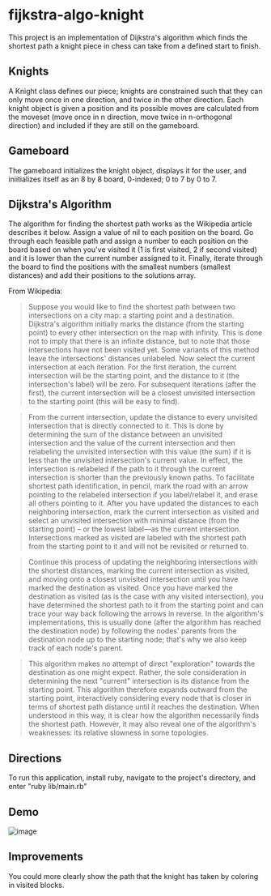 # fijkstra-algo-knight
This project is an implementation of Dijkstra's algorithm which finds the shortest path a knight piece in chess can take from a defined start to finish.

## Knights
A Knight class defines our piece; knights are constrained such that they can only move once in one direction, and twice in the other direction. Each knight object is given a position and its possible moves are calculated from the moveset (move once in n direction, move twice in n-orthogonal direction) and included if they are still on the gameboard.

## Gameboard
The gameboard initializes the knight object, displays it for the user, and iniitializes itself as an 8 by 8 board, 0-indexed; 0 to 7 by 0 to 7.

## Dijkstra's Algorithm
The algorithm for finding the shortest path works as the Wikipedia article describes it below. Assign a value of nil to each position on the board. Go through each feasible path and assign a number to each position on the board based on when you've visited it (1 is first visited, 2 if second visited) and it is lower than the current number assigned to it. Finally, iterate through the board to find the positions with the smallest numbers (smallest distances) and add their positions to the solutions array.

From Wikipedia:
> Suppose you would like to find the shortest path between two intersections on a city map: a starting point and a destination. Dijkstra's algorithm initially marks the distance (from the starting point) to every other intersection on the map with infinity. This is done not to imply that there is an infinite distance, but to note that those intersections have not been visited yet. Some variants of this method leave the intersections' distances unlabeled. Now select the current intersection at each iteration. For the first iteration, the current intersection will be the starting point, and the distance to it (the intersection's label) will be zero. For subsequent iterations (after the first), the current intersection will be a closest unvisited intersection to the starting point (this will be easy to find).

> From the current intersection, update the distance to every unvisited intersection that is directly connected to it. This is done by determining the sum of the distance between an unvisited intersection and the value of the current intersection and then relabeling the unvisited intersection with this value (the sum) if it is less than the unvisited intersection's current value. In effect, the intersection is relabeled if the path to it through the current intersection is shorter than the previously known paths. To facilitate shortest path identification, in pencil, mark the road with an arrow pointing to the relabeled intersection if you label/relabel it, and erase all others pointing to it. After you have updated the distances to each neighboring intersection, mark the current intersection as visited and select an unvisited intersection with minimal distance (from the starting point) – or the lowest label—as the current intersection. Intersections marked as visited are labeled with the shortest path from the starting point to it and will not be revisited or returned to.

> Continue this process of updating the neighboring intersections with the shortest distances, marking the current intersection as visited, and moving onto a closest unvisited intersection until you have marked the destination as visited. Once you have marked the destination as visited (as is the case with any visited intersection), you have determined the shortest path to it from the starting point and can trace your way back following the arrows in reverse. In the algorithm's implementations, this is usually done (after the algorithm has reached the destination node) by following the nodes' parents from the destination node up to the starting node; that's why we also keep track of each node's parent.

> This algorithm makes no attempt of direct "exploration" towards the destination as one might expect. Rather, the sole consideration in determining the next "current" intersection is its distance from the starting point. This algorithm therefore expands outward from the starting point, interactively considering every node that is closer in terms of shortest path distance until it reaches the destination. When understood in this way, it is clear how the algorithm necessarily finds the shortest path. However, it may also reveal one of the algorithm's weaknesses: its relative slowness in some topologies. 

## Directions
To run this application, install ruby, navigate to the project's directory, and enter "ruby lib/main.rb"

## Demo
![image](https://user-images.githubusercontent.com/88121502/165214491-bbdd9d84-c86c-49a2-ae45-d9750d1e3437.png)

## Improvements
You could more clearly show the path that the knight has taken by coloring in visited blocks.
